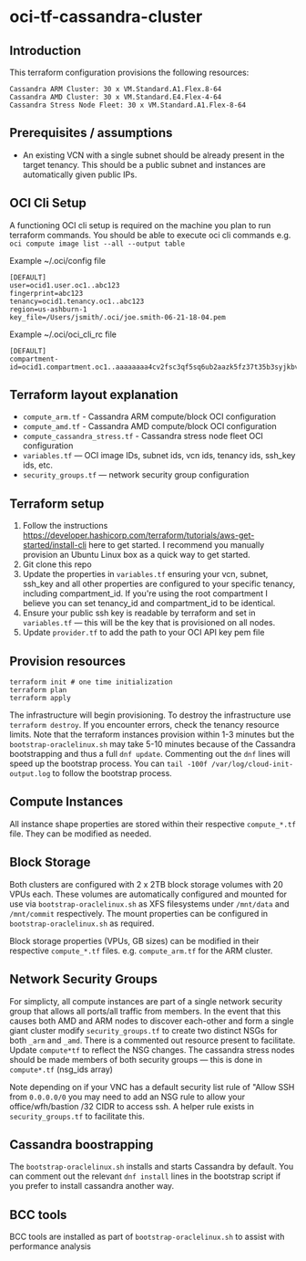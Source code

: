 # oci-tf-cassandra-cluster

## Introduction
This terraform configuration provisions the following resources:
```
Cassandra ARM Cluster: 30 x VM.Standard.A1.Flex.8-64
Cassandra AMD Cluster: 30 x VM.Standard.E4.Flex-4-64
Cassandra Stress Node Fleet: 30 x VM.Standard.A1.Flex-8-64
```
## Prerequisites / assumptions
* An existing VCN with a single subnet should be already present in the target tenancy. This should be a public subnet and instances are automatically given public IPs.

## OCI Cli Setup
A functioning OCI cli setup is required on the machine you plan to run terraform commands. You should be able to execute oci cli commands e.g. `oci compute image list --all --output table` 

Example ~/.oci/config file
```
[DEFAULT]
user=ocid1.user.oc1..abc123
fingerprint=abc123
tenancy=ocid1.tenancy.oc1..abc123
region=us-ashburn-1
key_file=/Users/jsmith/.oci/joe.smith-06-21-18-04.pem
```

Example ~/.oci/oci_cli_rc file
```
[DEFAULT]
compartment-id=ocid1.compartment.oc1..aaaaaaaa4cv2fsc3qf5sq6ub2aazk5fz37t35b3syjkbvdnp5umiimemhtla
```

## Terraform layout explanation
* `compute_arm.tf` - Cassandra ARM compute/block OCI configuration
* `compute_amd.tf` - Cassandra AMD compute/block OCI configuration
* `compute_cassandra_stress.tf` - Cassandra stress node fleet OCI configuration
* `variables.tf` — OCI image IDs, subnet ids, vcn ids, tenancy ids, ssh_key ids, etc. 
* `security_groups.tf` — network security group configuration


## Terraform setup
1) Follow the instructions https://developer.hashicorp.com/terraform/tutorials/aws-get-started/install-cli here to get started. I recommend you manually provision an Ubuntu Linux box as a quick way to get started. 
2) Git clone this repo
3) Update the properties in `variables.tf` ensuring your vcn, subnet, ssh_key and all other properties are configured to your specific tenancy, including compartment_id. If you're using the root compartment I believe you can set tenancy_id and compartment_id to be identical.
4) Ensure your public ssh key is readable by terraform and set in `variables.tf` — this will be the key that is provisioned on all nodes.
5) Update `provider.tf` to add the path to your OCI API key pem file


## Provision resources
```
terraform init # one time initialization
terraform plan
terraform apply
```

The infrastructure will begin provisioning. To destroy the infrastructure use `terraform destroy`. If you encounter errors, check the tenancy resource limits. Note that the terraform instances provision within 1-3 minutes but the `bootstrap-oraclelinux.sh` may take 5-10 minutes because of the Cassandra bootstrapping and thus a full `dnf update`. Commenting out the `dnf` lines will speed up the bootstrap process. 
You can `tail -100f /var/log/cloud-init-output.log` to follow the bootstrap process. 

## Compute Instances
All instance shape properties are stored within their respective `compute_*.tf` file. They can be modified as needed.

## Block Storage
Both clusters are configured with 2 x 2TB block storage volumes with 20 VPUs each. These volumes are automatically configured and mounted for use via `bootstrap-oraclelinux.sh` as XFS filesystems under `/mnt/data` and `/mnt/commit` respectively. The mount properties can be configured in `bootstrap-oraclelinux.sh` as required. 

Block storage properties (VPUs, GB sizes) can be modified in their respective `compute_*.tf` files. e.g. `compute_arm.tf` for the ARM cluster.

## Network Security Groups
For simplicty, all compute instances are part of a single network security group that allows all ports/all traffic from members. In the event that this causes both AMD and ARM nodes to discover each-other and form a single giant cluster modify `security_groups.tf` to create two distinct NSGs for both `_arm` and `_amd`. There is a commented out resource present to facilitate. Update `compute*tf` to reflect the NSG changes. The cassandra stress nodes should be made members of both security groups — this is done in `compute*.tf` (nsg_ids array)

Note depending on if your VNC has a default security list rule of "Allow SSH from `0.0.0.0/0` you may need to add an NSG rule to allow your office/wfh/bastion /32 CIDR to access ssh. A helper rule exists in `security_groups.tf` to facilitate this. 

## Cassandra boostrapping
The `bootstrap-oraclelinux.sh` installs and starts Cassandra by default. You can comment out the relevant `dnf install` lines in the bootstrap script if you prefer to install cassandra another way.

## BCC tools
BCC tools are installed as part of `bootstrap-oraclelinux.sh` to assist with performance analysis 
